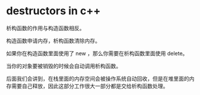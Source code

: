 # destructors in c++

析构函数的作用与构造函数相反。

构造函数申请内存，析构函数清除内存。

如果你在构造函数里面使用了 new ，那么你需要在析构函数里面使用 delete。

当你的对象要被销毁的时候会自动调用析构函数。

后面我们会讲到，在栈里面的内存空间会被操作系统自动回收，但是在堆里面的内存需要自己释放，因此这部分工作很大一部分都是交给析构函数处理。